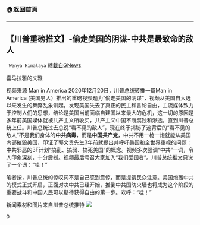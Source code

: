 ###  [:house:返回首頁](https://github.com/ourhimalayas/txt)
---

## 【川普重磅推文】-偷走美国的阴谋-中共是最致命的敌人
` Wenya Himalaya` [轉載自GNews](https://gnews.org/zh-hans/670232/)

喜马拉雅的文雅


视频来源 Man in America
2020年12月20日，川普总统转推一篇Man in America (美国男人）推出的重磅视频题为“偷走美国的阴谋”，视频从美国自大选以来发生的舞弊乱象讲起，发现美国失去了真正的民主和言论自由，主流媒体致力于控制人们的思想，结论是美国当前面临自建国以来最大的危机，这一切的原因是多年前美国媒体就被共产主义所收买，共产主义中国不断腐蚀和渗透，直到川普总统上任。川普总统过去总说“看不见的敌人”，现在终于揭秘了这背后的“看不见的敌人”不是我们身体的**中共病毒**，而是**中国共产党**，中共不用一枪一炮就能从美国内部摧毁美国，印证了郭文贵先生3年前就提出并呼吁美国和全世界重视的问题：中共邪恶的3F计划“搞乱、搞弱、搞死美国”的概念。视频多次强调“中共”一词，令人印象深刻，十分震撼。视频最后号召大家加入“我们爱国者”。川普总统推文只说了一个词：“哇！”

笔者按，川普总统的惊叹词不是自己感到震惊，而是提请民众注意。美国炮轰中共的模式正式开启，正面对决中共已经开始，推倒中共国防火墙也将成为这个阶段的重要战斗和中国人民可以期待获得自由的第一步。欢呼：“哇！”

新闻素材和图片来自川普总统推特
![]()![](https://gnews-media-offload.s3.amazonaws.com/wp-content/uploads/2020/12/16230934/Wenya-Logo-1.png)


0
